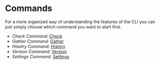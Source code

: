 # Commands

For a more organized way of understanding the features of the CLI you can just simply choose which command you want to start first.

* *Check Command:* [Check](docs/commands/check.md)
* *Gather Command:* [Gather](docs/commands/gather.md)
* *Hisotry Command:* [History](docs/commands/history.md)
* *Version Command:* [Version](docs/commands/version.md)
* *Settings Command:* [Settings](docs/commands/settings.md)
